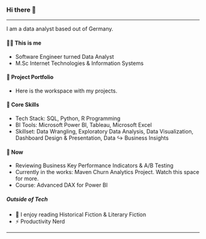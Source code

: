 ### Hi there 👋
---

I am a data analyst based out of Germany.

####  :woman_technologist: This is me  #### 
- Software Engineer turned Data Analyst
- M.Sc Internet Technologies & Information Systems

#### :ledger: Project Portfolio ####
- Here is the workspace with my projects.

#### :rocket: Core Skills ####
- Tech Stack: SQL, Python, R Programming
- BI Tools: Microsoft Power BI, Tableau, Microsoft Excel
- Skillset: Data Wrangling, Exploratory Data Analysis, Data Visualization, Dashboard Design & Presentation, Data :arrow_right_hook: Business Insights

#### :seedling: Now ####
- Reviewing Business Key Performance Indicators & A/B Testing
- Currently in the works: Maven Churn Analytics Project. Watch this space for more.
- Course: Advanced DAX for Power BI

##### Outside of Tech ####
- :book: I enjoy reading Historical Fiction & Literary Fiction
- :zap: Productivity Nerd

***



